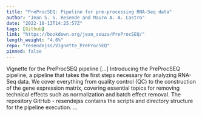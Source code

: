 ```yaml
---
title: "PreProcSEQ: Pipeline for pre-processing RNA-Seq data"
author: "Jean S. S. Resende and Mauro A. A. Castro"
date: "2022-10-13T14:25:57Z"
tags: [Github]
link: "https://bookdown.org/jean_souza/PreProcSEQ/"
length_weight: "4.6%"
repo: "resendejss/Vignette_PreProcSEQ"
pinned: false
---
```


Vignette for the PreProcSEQ pipeline [...] Introducing the PreProcSEQ pipeline, a pipeline that takes the first steps necessary for analyzing RNA-Seq data. We cover everything from quality control (QC) to the construction of the gene expression matrix, covering essential topics for removing technical effects such as normalization and batch effect removal. The repository GitHub - resendejss contains the scripts and directory structure for the pipeline execution.  ...
